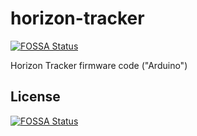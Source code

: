 # horizon-tracker
[![FOSSA Status](https://app.fossa.io/api/projects/git%2Bgithub.com%2Feduardocarvalhoecea%2Ftracker4.svg?type=shield)](https://app.fossa.io/projects/git%2Bgithub.com%2Feduardocarvalhoecea%2Ftracker4?ref=badge_shield)

Horizon Tracker firmware code ("Arduino")


## License
[![FOSSA Status](https://app.fossa.io/api/projects/git%2Bgithub.com%2Feduardocarvalhoecea%2Ftracker4.svg?type=large)](https://app.fossa.io/projects/git%2Bgithub.com%2Feduardocarvalhoecea%2Ftracker4?ref=badge_large)